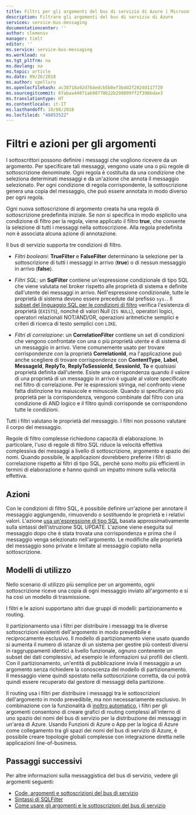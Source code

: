 ```yaml
---
title: Filtri per gli argomenti del bus di servizio di Azure | Microsoft Docs
description: Filtrare gli argomenti del bus di servizio di Azure
services: service-bus-messaging
documentationcenter: ''
author: clemensv
manager: timlt
editor: ''
ms.service: service-bus-messaging
ms.workload: na
ms.tgt_pltfrm: na
ms.devlang: na
ms.topic: article
ms.date: 09/26/2018
ms.author: spelluru
ms.openlocfilehash: ac30718a92d76dedcb5b0ef3bdd2f282dd117720
ms.sourcegitcommit: 67abaa44871ab98770b22b29d899ff2f396bdae3
ms.translationtype: HT
ms.contentlocale: it-IT
ms.lasthandoff: 10/08/2018
ms.locfileid: "48853522"
---
```

# <a name="topic-filters-and-actions"></a>Filtri e azioni per gli argomenti

I sottoscrittori possono definire i messaggi che vogliono ricevere da un argomento. Per specificare tali messaggi, vengono usate una o più regole di sottoscrizione denominate. Ogni regola è costituita da una condizione che seleziona determinati messaggi e da un'azione che annota il messaggio selezionato. Per ogni condizione di regola corrispondente, la sottoscrizione genera una copia del messaggio, che può essere annotata in modo diverso per ogni regola.

Ogni nuova sottoscrizione di argomento creata ha una regola di sottoscrizione predefinita iniziale. Se non si specifica in modo esplicito una condizione di filtro per la regola, viene applicato il filtro **true**, che consente la selezione di tutti i messaggi nella sottoscrizione. Alla regola predefinita non è associata alcuna azione di annotazione.

Il bus di servizio supporta tre condizioni di filtro.

-   *Filtri booleani*: **TrueFilter** e **FalseFilter** determinano la selezione per la sottoscrizione di tutti i messaggi in arrivo (**true**) o di nessun messaggio in arrivo (**false**).

-   *Filtri SQL*: un **SqlFilter** contiene un'espressione condizionale di tipo SQL che viene valutata nel broker rispetto alle proprietà di sistema e definite dall'utente dei messaggi in arrivo. Nell'espressione condizionale, tutte le proprietà di sistema devono essere precedute dal prefisso `sys.`. Il [subset del linguaggio SQL per le condizioni di filtro](service-bus-messaging-sql-filter.md) verifica l'esistenza di proprietà (`EXISTS`), nonché di valori Null (`IS NULL`), operatori logici, operatori relazionali NOT/AND/OR, operazioni aritmetiche semplici e criteri di ricerca di testo semplici con `LIKE`.

-   *Filtri di correlazione*: un **CorrelationFilter** contiene un set di condizioni che vengono confrontate con una o più proprietà utente e di sistema di un messaggio in arrivo. Viene comunemente usato per trovare corrispondenze con la proprietà **CorrelationId**, ma l'applicazione può anche scegliere di trovare corrispondenze con **ContentType**, **Label**, **MessageId**, **ReplyTo**, **ReplyToSessionId**, **SessionId**, **To** e qualsiasi proprietà definita dall'utente. Esiste una corrispondenza quando il valore di una proprietà di un messaggio in arrivo è uguale al valore specificato nel filtro di correlazione. Per le espressioni stringa, nel confronto viene fatta distinzione tra maiuscole e minuscole. Quando si specificano più proprietà per la corrispondenza, vengono combinate dal filtro con una condizione di AND logico e il filtro quindi corrisponde se corrispondono tutte le condizioni.

Tutti i filtri valutano le proprietà del messaggio. I filtri non possono valutare il corpo del messaggio.

Regole di filtro complesse richiedono capacità di elaborazione. In particolare, l'uso di regole di filtro SQL riduce la velocità effettiva complessiva dei messaggi a livello di sottoscrizione, argomento e spazio dei nomi. Quando possibile, le applicazioni dovrebbero preferire i filtri di correlazione rispetto ai filtri di tipo SQL, perché sono molto più efficienti in termini di elaborazione e hanno quindi un impatto minore sulla velocità effettiva.

## <a name="actions"></a>Azioni

Con le condizioni di filtro SQL, è possibile definire un'azione per annotare il messaggio aggiungendo, rimuovendo o sostituendo le proprietà e i relativi valori. L'azione [usa un'espressione di tipo SQL](service-bus-messaging-sql-filter.md) basata approssimativamente sulla sintassi dell'istruzione SQL UPDATE. L'azione viene eseguita sul messaggio dopo che è stata trovata una corrispondenza e prima che il messaggio venga selezionato nell'argomento. Le modifiche alle proprietà del messaggio sono private e limitate al messaggio copiato nella sottoscrizione.

## <a name="usage-patterns"></a>Modelli di utilizzo

Nello scenario di utilizzo più semplice per un argomento, ogni sottoscrizione riceve una copia di ogni messaggio inviato all'argomento e si ha così un modello di trasmissione.

I filtri e le azioni supportano altri due gruppi di modelli: partizionamento e routing.

Il partizionamento usa i filtri per distribuire i messaggi tra le diverse sottoscrizioni esistenti dell'argomento in modo prevedibile e reciprocamente esclusivo. Il modello di partizionamento viene usato quando si aumenta il numero di istanze di un sistema per gestire più contesti diversi in raggruppamenti identici a livello funzionale, ognuno contenente un subset dei dati complessivi, ad esempio le informazioni sui profili dei clienti. Con il partizionamento, un'entità di pubblicazione invia il messaggio a un argomento senza richiedere la conoscenza del modello di partizionamento. Il messaggio viene quindi spostato nella sottoscrizione corretta, da cui potrà quindi essere recuperato dal gestore di messaggi della partizione.

Il routing usa i filtri per distribuire i messaggi tra le sottoscrizioni dell'argomento in modo prevedibile, ma non necessariamente esclusivo. In combinazione con la funzionalità di [inoltro automatico](service-bus-auto-forwarding.md), i filtri per gli argomenti consentono di creare grafici di routing complessi all'interno di uno spazio dei nomi del bus di servizio per la distribuzione dei messaggi in un'area di Azure. Usando Funzioni di Azure o App per la logica di Azure come collegamento tra gli spazi dei nomi del bus di servizio di Azure, è possibile creare topologie globali complesse con integrazione diretta nelle applicazioni line-of-business.

## <a name="next-steps"></a>Passaggi successivi

Per altre informazioni sulla messaggistica del bus di servizio, vedere gli argomenti seguenti:

* [Code, argomenti e sottoscrizioni del bus di servizio](service-bus-queues-topics-subscriptions.md)
* [Sintassi di SQLFilter](service-bus-messaging-sql-filter.md)
* [Come usare gli argomenti e le sottoscrizioni del bus di servizio](service-bus-dotnet-how-to-use-topics-subscriptions.md)